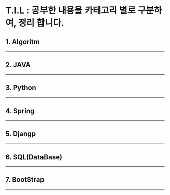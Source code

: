 # T.I.L : 공부한 내용을 카테고리 별로 구분하여, 정리 합니다.<br/>
## 1. Algoritm
***
## 2. JAVA
***
## 3. Python
***
## 4. Spring
***
## 5. Djangp
***
## 6. SQL(DataBase)
***
## 7. BootStrap
***

